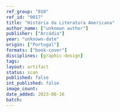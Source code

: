 ```yaml
---
ref_group: "010"
ref_id: "0017"
title: "História da Literatura Americana"
author_name: ["unknown author"]
publisher: ["Arcádia"]
year: "unknown-date"
origin: ["Portugal"]
formats: ["book-cover"]
disciplines: [graphic-design]
tags:
layout: artifact
status: scan
published: false
int_published: false
image_count:
date_added: 2023-06-16
batch:
---
```

